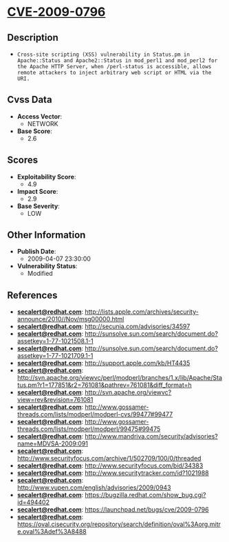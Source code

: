 
# [CVE-2009-0796](http://lists.apple.com/archives/security-announce/2010//Nov/msg00000.html)

## Description

- `Cross-site scripting (XSS) vulnerability in Status.pm in Apache::Status and Apache2::Status in mod_perl1 and mod_perl2 for the Apache HTTP Server, when /perl-status is accessible, allows remote attackers to inject arbitrary web script or HTML via the URI.`

## Cvss Data

- **Access Vector**:
  - NETWORK
- **Base Score**:
  - 2.6

## Scores

- **Exploitability Score**:
  - 4.9
- **Impact Score**:
  - 2.9
- **Base Severity**:
  - LOW

## Other Information

- **Publish Date**:
  - 2009-04-07 23:30:00
- **Vulnerability Status**:
  - Modified

## References

- **secalert@redhat.com**: http://lists.apple.com/archives/security-announce/2010//Nov/msg00000.html
- **secalert@redhat.com**: http://secunia.com/advisories/34597
- **secalert@redhat.com**: http://sunsolve.sun.com/search/document.do?assetkey=1-77-1021508.1-1
- **secalert@redhat.com**: http://sunsolve.sun.com/search/document.do?assetkey=1-77-1021709.1-1
- **secalert@redhat.com**: http://support.apple.com/kb/HT4435
- **secalert@redhat.com**: http://svn.apache.org/viewvc/perl/modperl/branches/1.x/lib/Apache/Status.pm?r1=177851&r2=761081&pathrev=761081&diff_format=h
- **secalert@redhat.com**: http://svn.apache.org/viewvc?view=rev&revision=761081
- **secalert@redhat.com**: http://www.gossamer-threads.com/lists/modperl/modperl-cvs/99477#99477
- **secalert@redhat.com**: http://www.gossamer-threads.com/lists/modperl/modperl/99475#99475
- **secalert@redhat.com**: http://www.mandriva.com/security/advisories?name=MDVSA-2009:091
- **secalert@redhat.com**: http://www.securityfocus.com/archive/1/502709/100/0/threaded
- **secalert@redhat.com**: http://www.securityfocus.com/bid/34383
- **secalert@redhat.com**: http://www.securitytracker.com/id?1021988
- **secalert@redhat.com**: http://www.vupen.com/english/advisories/2009/0943
- **secalert@redhat.com**: https://bugzilla.redhat.com/show_bug.cgi?id=494402
- **secalert@redhat.com**: https://launchpad.net/bugs/cve/2009-0796
- **secalert@redhat.com**: https://oval.cisecurity.org/repository/search/definition/oval%3Aorg.mitre.oval%3Adef%3A8488
